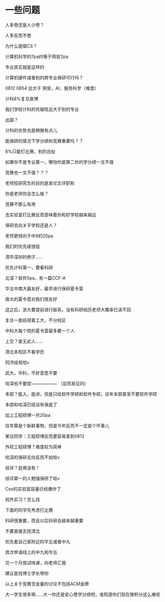 # 一些问题

人多卷还是人少卷？

人多反而不卷

为什么提倡CS？

计算机科学的7pa约等于网安2pa

专业其实就是这样的

计算机硬件或者别的跨专业保研可行吗？

0812 0854 远大于 网安，AI，服务科学（难度）

计科8%复旦直博

我们学校计科的优越性远大于别的专业

出国？

计科的优势也是稍微有点儿

能保研的情况下学分绩和竞赛重要吗？？

8%只能打比赛，别的白扯

如果你不是专业第一，哪怕你是第二你的学分绩一文不值

竞赛也一文不值？？？

老师招研究生的目的是发论文评职称

你是老师你会怎么做？

竞赛不那么有用

去实验室打比赛反而意味着你和好学校越来越远

保研去向关乎学校还是人？

老师更倾向于中9的20pa

我们的优先级很低

清华深圳的例子......

优先计科第一，要看科研

北深？软件5pa，有一篇CCF-A

华五中南大最友好，最早进行保研夏令营

南大的夏令营对我们很友好

这之后，浙大要提前进行联系，没有科研经历老师大概率已读不回

复旦一直歧视着工大，不分校区

中科大每个院的夏令营最多要一个人

上交？查无此人......

清北本校区不看学历

同济歧视哈v

武大，华科，不好意思不要

哈深也不要捏~~~~~~~~~
（显而易见的）

本部？能入，能进，但是只给软件学硕和软件专硕，往年本部甚至不要软件学硕

本部和哈深已经没有保底了

加上工程硕博一共20pa

往年算是个新鲜事物，但是今年反而不一定是个坏事儿

某位同学：工程硕博反而更容易拿到0812

外校工程硕博？难度较为简单

哈深的保研去向反而不如哈v

综评？屁用没有！

综评第一的人勉强保研了哈v

Cox的实验室容量已经爆炸了

校外实习？怎么找

下面的同学先考虑打比赛

科研很重要，而且以后科研会越来越重要

不要直接去找清北

优先套自己家附近的华五或者中九

其次申请线上的中九和华五

花一个月尝试啃课，向老师汇报

建议是找博士学长带你

以上关于竞赛含金量的讨论不包括ACM金牌

大一学生很多啊......大一你还是安心卷学分绩吧，谁知道你们现在微积分这么难呢